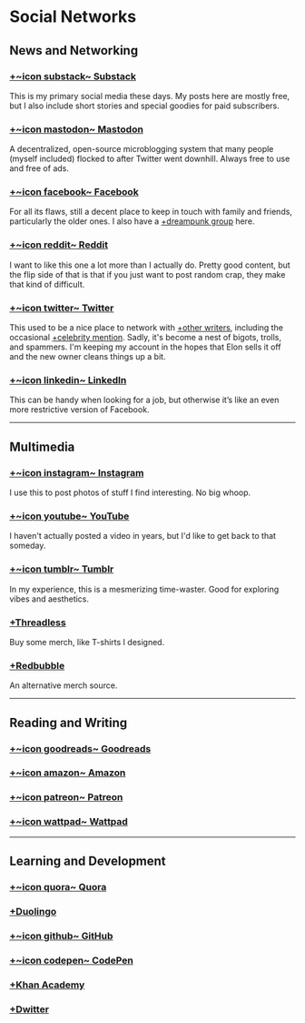# Social Networks

## News and Networking

### [+~icon substack~ Substack](https://cliffjones.substack.com/)

This is my primary social media these days. My posts here are mostly free, but I also include short stories and special goodies for paid subscribers.

### [+~icon mastodon~ Mastodon](https://sfba.social/@cliffjones)

A decentralized, open-source microblogging system that many people (myself included) flocked to after Twitter went downhill. Always free to use and free of ads.

### [+~icon facebook~ Facebook](http://www.facebook.com/mrcliffjonesjr)

For all its flaws, still a decent place to keep in touch with family and friends, particularly the older ones. I also have a [+dreampunk group](https://www.facebook.com/groups/dreampunk) here.

### [+~icon reddit~ Reddit](https://www.reddit.com/user/whatisdreampunk)

I want to like this one a lot more than I actually do. Pretty good content, but the flip side of that is that if you just want to post random crap, they make that kind of difficult.

### [+~icon twitter~ Twitter](http://twitter.com/cliffjonesjr)

This used to be a nice place to network with [+other writers](https://twitter.com/i/lists/1231856887311802368), including the occasional [+celebrity mention](https://twitter.com/CliffJonesJr/status/1143727995351441409). Sadly, it's become a nest of bigots, trolls, and spammers. I'm keeping my account in the hopes that Elon sells it off and the new owner cleans things up a bit.

### [+~icon linkedin~ LinkedIn](https://www.linkedin.com/in/cliff-jones-b2567227)

This can be handy when looking for a job, but otherwise it’s like an even more restrictive version of Facebook.

---

## Multimedia

### [+~icon instagram~ Instagram](http://instagram.com/cliffjonesjr)

I use this to post photos of stuff I find interesting. No big whoop.

### [+~icon youtube~ YouTube](https://www.youtube.com/channel/UCu3tev2uZ3Fh5ggVJq5IExA)

I haven't actually posted a video in years, but I'd like to get back to that someday.

### [+~icon tumblr~ Tumblr](http://whatisdreampunk.tumblr.com/)

In my experience, this is a mesmerizing time-waster. Good for exploring vibes and aesthetics.

### [+Threadless](https://dreampunk.threadless.com/)

Buy some merch, like T-shirts I designed.

### [+Redbubble](https://whatisdreampunk.redbubble.com/)

An alternative merch source.

---

## Reading and Writing

### [+~icon goodreads~ Goodreads](https://www.goodreads.com/cliffjones)

### [+~icon amazon~ Amazon](https://www.amazon.com/Cliff-Jones-Jr/e/B08LF1PBFY)

### [+~icon patreon~ Patreon](https://www.patreon.com/cliffjonesjr)

<!-- ### [+~icon medium~ Medium](https://medium.com/@cliffjonesjr) -->

### [+~icon wattpad~ Wattpad](http://www.wattpad.com/user/CliffJonesJr)

---

## Learning and Development

### [+~icon quora~ Quora](https://www.quora.com/profile/Cliff-Jones-Jr)

### [+Duolingo](https://www.duolingo.com/CliffJonesJr)

<!-- ### [+Memrise](http://www.memrise.com/user/MrCliffJones) -->

### [+~icon github~ GitHub](https://github.com/cliffjones)

### [+~icon codepen~ CodePen](https://codepen.io/cliffjones)

### [+Khan Academy](https://www.khanacademy.org/profile/CliffJones)

### [+Dwitter](https://www.dwitter.net/u/CliffJonesJr)

<!-- ---

## Funding

### [+Venmo](https://venmo.com/CliffJonesJr)

### [+Buy Me a Coffee](https://www.buymeacoffee.com/vI4gqOS)

### [+Ko-fi](https://ko-fi.com/cliff)

### [+Flattr](https://flattr.com/@CliffJones) -->
